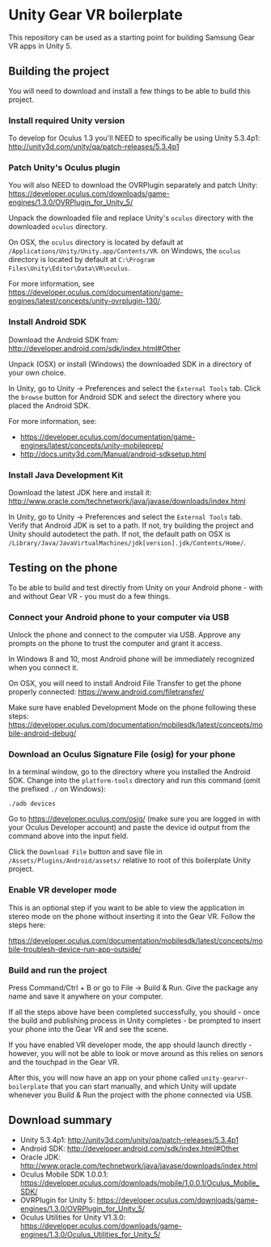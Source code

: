 # Unity Gear VR boilerplate

This repository can be used as a starting point for building Samsung Gear VR apps in Unity 5.

## Building the project

You will need to download and install a few things to be able to build this project.

### Install required Unity version

To develop for Oculus 1.3 you'll NEED to specifically be using Unity 5.3.4p1:
http://unity3d.com/unity/qa/patch-releases/5.3.4p1

### Patch Unity's Oculus plugin

You will also NEED to download the OVRPlugin separately and patch Unity:
https://developer.oculus.com/downloads/game-engines/1.3.0/OVRPlugin_for_Unity_5/

Unpack the downloaded file and replace Unity's `oculus` directory with the downloaded `oculus` directory.

On OSX, the `oculus` directory is located by default at `/Applications/Unity/Unity.app/Contents/VR`.
on Windows, the `oculus` directory is located by default at `C:\Program Files\Unity\Editor\Data\VR\oculus`.

For more information, see https://developer.oculus.com/documentation/game-engines/latest/concepts/unity-ovrplugin-130/.

### Install Android SDK

Download the Android SDK from:
http://developer.android.com/sdk/index.html#Other

Unpack (OSX) or install (Windows) the downloaded SDK in a directory of your own choice.

In Unity, go to Unity -> Preferences and select the `External Tools` tab. Click the `browse` button for Android SDK and select the directory where you placed the Android SDK.

For more information, see:
* https://developer.oculus.com/documentation/game-engines/latest/concepts/unity-mobileprep/
* http://docs.unity3d.com/Manual/android-sdksetup.html

### Install Java Development Kit

Download the latest JDK here and install it:
http://www.oracle.com/technetwork/java/javase/downloads/index.html

In Unity, go to Unity -> Preferences and select the `External Tools` tab. Verify that Android JDK is set to a path. If not, try building the project and Unity should autodetect the path. If not, the default path on OSX is `/Library/Java/JavaVirtualMachines/jdk[version].jdk/Contents/Home/`.

## Testing on the phone

To be able to build and test directly from Unity on your Android phone - with and without Gear VR - you must do a few things.

### Connect your Android phone to your computer via USB

Unlock the phone and connect to the computer via USB. Approve any prompts on the phone to trust the computer and grant it access.

In Windows 8 and 10, most Android phone will be immediately recognized when you connect it.

On OSX, you will need to install Android File Transfer to get the phone properly connected:
https://www.android.com/filetransfer/

Make sure have enabled Development Mode on the phone following these steps:
https://developer.oculus.com/documentation/mobilesdk/latest/concepts/mobile-android-debug/

### Download an Oculus Signature File (osig) for your phone

In a terminal window, go to the directory where you installed the Android SDK. Change into the `platform-tools` directory and run this command (omit the prefixed `./` on Windows):

```
./adb devices
```

Go to https://developer.oculus.com/osig/ (make sure you are logged in with your Oculus Developer account) and paste the device id output from the command above into the input field.

Click the `Download File` button and save file in `/Assets/Plugins/Android/assets/` relative to root of this boilerplate Unity project.

### Enable VR developer mode

This is an optional step if you want to be able to view the application in stereo mode on the phone without inserting it into the Gear VR. Follow the steps here:

https://developer.oculus.com/documentation/mobilesdk/latest/concepts/mobile-troublesh-device-run-app-outside/

### Build and run the project

Press Command/Ctrl + B or go to File -> Build & Run. Give the package any name and save it anywhere on your computer.

If all the steps above have been completed successfully, you should - once the build and publishing process in Unity completes - be prompted to insert your phone into the Gear VR and see the scene.

If you have enabled VR developer mode, the app should launch directly - however, you will not be able to look or move around as this relies on senors and the touchpad in the Gear VR.

After this, you will now have an app on your phone called `unity-gearvr-boilerplate` that you can start manually, and which Unity will update whenever you Build & Run the project with the phone connected via USB.

## Download summary

* Unity 5.3.4p1: http://unity3d.com/unity/qa/patch-releases/5.3.4p1
* Android SDK: http://developer.android.com/sdk/index.html#Other
* Oracle JDK: http://www.oracle.com/technetwork/java/javase/downloads/index.html
* Oculus Mobile SDK 1.0.0.1: https://developer.oculus.com/downloads/mobile/1.0.0.1/Oculus_Mobile_SDK/
* OVRPlugin for Unity 5: https://developer.oculus.com/downloads/game-engines/1.3.0/OVRPlugin_for_Unity_5/
* Oculus Utilities for Unity V1.3.0: https://developer.oculus.com/downloads/game-engines/1.3.0/Oculus_Utilities_for_Unity_5/
